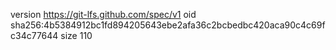 version https://git-lfs.github.com/spec/v1
oid sha256:4b5384912bc1fd894205643ebe2afa36c2bcbedbc420aca90c4c69fc34c77644
size 110
